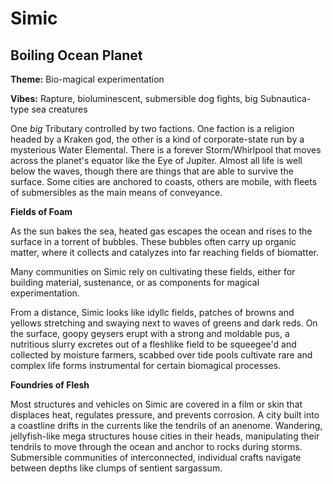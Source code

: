 # Simic

## Boiling Ocean Planet

**Theme:** Bio-magical experimentation

**Vibes:** Rapture, bioluminescent, submersible dog fights, big Subnautica-type sea creatures

One *big* Tributary controlled by two factions. One faction is a religion headed by a Kraken god, the other is a kind of corporate-state run by a mysterious Water Elemental. There is a forever Storm/Whirlpool that moves across the planet's equator like the Eye of Jupiter. Almost all life is well below the waves, though there are things that are able to survive the surface. Some cities are anchored to coasts, others are mobile, with fleets of submersibles as the main means of conveyance.

**Fields of Foam**

As the sun bakes the sea, heated gas escapes the ocean and rises to the surface in a torrent of bubbles. These bubbles often carry up organic matter, where it collects and catalyzes into far reaching fields of biomatter.

Many communities on Simic rely on cultivating these fields, either for building material, sustenance, or as components for magical experimentation.

From a distance, Simic looks like idyllc fields, patches of browns and yellows stretching and swaying next to waves of greens and dark reds. On the surface, goopy geysers erupt with a strong and moldable pus, a nutritious slurry excretes out of a fleshlike field to be squeegee'd and collected by moisture farmers, scabbed over tide pools cultivate rare and complex life forms instrumental for certain biomagical processes.

**Foundries of Flesh**

Most structures and vehicles on Simic are covered in a film or skin that displaces heat, regulates pressure, and prevents corrosion. A city built into a coastline drifts in the currents like the tendrils of an anenome. Wandering, jellyfish-like mega structures house cities in their heads, manipulating their tendrils to move through the ocean and anchor to rocks during storms. Submersible communities of interconnected, individual crafts navigate between depths like clumps of sentient sargassum.
